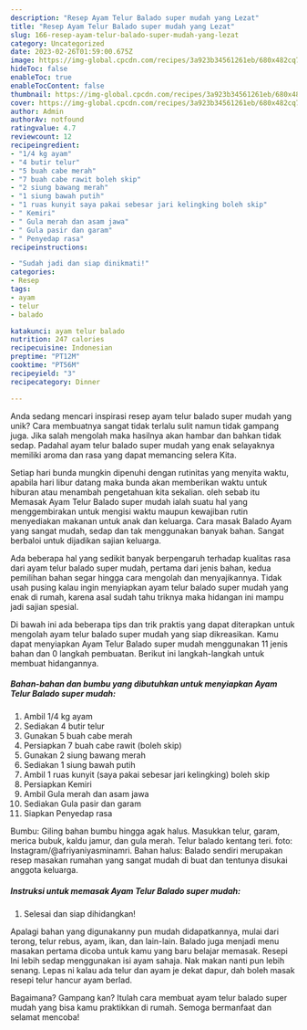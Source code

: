 ```yaml
---
description: "Resep Ayam Telur Balado super mudah yang Lezat"
title: "Resep Ayam Telur Balado super mudah yang Lezat"
slug: 166-resep-ayam-telur-balado-super-mudah-yang-lezat
category: Uncategorized
date: 2023-02-26T01:59:00.675Z
image: https://img-global.cpcdn.com/recipes/3a923b34561261eb/680x482cq70/ayam-telur-balado-super-mudah-foto-resep-utama.jpg
hideToc: false
enableToc: true
enableTocContent: false
thumbnail: https://img-global.cpcdn.com/recipes/3a923b34561261eb/680x482cq70/ayam-telur-balado-super-mudah-foto-resep-utama.jpg
cover: https://img-global.cpcdn.com/recipes/3a923b34561261eb/680x482cq70/ayam-telur-balado-super-mudah-foto-resep-utama.jpg
author: Admin
authorAv: notfound
ratingvalue: 4.7
reviewcount: 12
recipeingredient:
- "1/4 kg ayam"
- "4 butir telur"
- "5 buah cabe merah"
- "7 buah cabe rawit boleh skip"
- "2 siung bawang merah"
- "1 siung bawah putih"
- "1 ruas kunyit saya pakai sebesar jari kelingking boleh skip"
- " Kemiri"
- " Gula merah dan asam jawa"
- " Gula pasir dan garam"
- " Penyedap rasa"
recipeinstructions:

- "Sudah jadi dan siap dinikmati!"
categories:
- Resep
tags:
- ayam
- telur
- balado

katakunci: ayam telur balado 
nutrition: 247 calories
recipecuisine: Indonesian
preptime: "PT12M"
cooktime: "PT56M"
recipeyield: "3"
recipecategory: Dinner

---
```





Anda sedang mencari inspirasi resep ayam telur balado super mudah yang unik? Cara membuatnya sangat tidak terlalu sulit namun tidak gampang juga. Jika salah mengolah maka hasilnya akan hambar dan bahkan tidak sedap. Padahal ayam telur balado super mudah yang enak selayaknya memiliki aroma dan rasa yang dapat memancing selera Kita.





Setiap hari bunda mungkin dipenuhi dengan rutinitas yang menyita waktu, apabila hari libur datang maka bunda akan memberikan waktu untuk hiburan atau menambah pengetahuan kita sekalian. oleh sebab itu Memasak Ayam Telur Balado super mudah ialah suatu hal yang menggembirakan untuk mengisi waktu maupun kewajiban rutin menyediakan makanan untuk anak dan keluarga. Cara masak Balado Ayam yang sangat mudah, sedap dan tak menggunakan banyak bahan. Sangat berbaloi untuk dijadikan sajian keluarga.

Ada beberapa hal yang sedikit banyak berpengaruh terhadap kualitas rasa dari ayam telur balado super mudah, pertama dari jenis bahan, kedua pemilihan bahan segar hingga cara mengolah dan menyajikannya. Tidak usah pusing kalau ingin menyiapkan ayam telur balado super mudah yang enak di rumah, karena asal sudah tahu triknya maka hidangan ini mampu jadi sajian spesial.






Di bawah ini ada beberapa tips dan trik praktis yang dapat diterapkan untuk mengolah ayam telur balado super mudah yang siap dikreasikan. Kamu dapat menyiapkan Ayam Telur Balado super mudah menggunakan 11 jenis bahan dan 0 langkah pembuatan. Berikut ini langkah-langkah untuk membuat hidangannya.

<!--inarticleads1-->

##### Bahan-bahan dan bumbu yang dibutuhkan untuk menyiapkan Ayam Telur Balado super mudah:

1. Ambil 1/4 kg ayam
1. Sediakan 4 butir telur
1. Gunakan 5 buah cabe merah
1. Persiapkan 7 buah cabe rawit (boleh skip)
1. Gunakan 2 siung bawang merah
1. Sediakan 1 siung bawah putih
1. Ambil 1 ruas kunyit (saya pakai sebesar jari kelingking) boleh skip
1. Persiapkan  Kemiri
1. Ambil  Gula merah dan asam jawa
1. Sediakan  Gula pasir dan garam
1. Siapkan  Penyedap rasa


Bumbu: Giling bahan bumbu hingga agak halus. Masukkan telur, garam, merica bubuk, kaldu jamur, dan gula merah. Telur balado kentang teri. foto: Instagram/@afriyaniyasminamri. Bahan halus: Balado sendiri merupakan resep masakan rumahan yang sangat mudah di buat dan tentunya disukai anggota keluarga. 

<!--inarticleads2-->

##### Instruksi untuk memasak Ayam Telur Balado super mudah:


1. Selesai dan siap dihidangkan!

Apalagi bahan yang digunakanny pun mudah didapatkannya, mulai dari terong, telur rebus, ayam, ikan, dan lain-lain. Balado juga menjadi menu masakan pertama dicoba untuk kamu yang baru belajar memasak. Resepi Ini lebih sedap menggunakan isi ayam sahaja. Nak makan nanti pun lebih senang. Lepas ni kalau ada telur dan ayam je dekat dapur, dah boleh masak resepi telur hancur ayam berlad. 

Bagaimana? Gampang kan? Itulah cara membuat ayam telur balado super mudah yang bisa kamu praktikkan di rumah. Semoga bermanfaat dan selamat mencoba!
